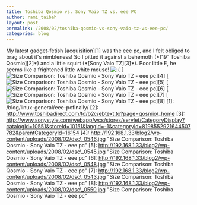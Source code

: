 ```yaml
---
title: Toshiba Qosmio vs. Sony Vaio TZ vs. eee PC
author: rami_taibah
layout: post
permalink: /2008/02/toshiba-qosmio-vs-sony-vaio-tz-vs-eee-pc/
categories: blog
---
```

My latest gadget-fetish \[acquisition\]\[1\] was the eee pc, and I felt obliged to brag about it's nimbleness! So I pitted it against a behemoth (\*\[19″ Toshiba Qosmio\]\[2\]\*) and a little squirt (\*\[Sony Vaio TZ\]\[3\]\*). Poor little E, he seems like a frightened little white mouse! ![:(](http://192.168.1.2/blog2/wp-includes/images/smilies/icon_sad.gif)
\[![Size Comparison: Toshiba Qosmio - Sony Vaio TZ - eee pc](http://192.168.1.33/blog2/wp-content/uploads/2008/02/dsc_0546.jpg)\]\[4\]
\[![Size Comparison: Toshiba Qosmio - Sony Vaio TZ - eee pc](http://192.168.1.33/blog2/wp-content/uploads/2008/02/dsc_0545.jpg)\]\[5\]
\[![Size Comparison: Toshiba Qosmio - Sony Vaio TZ - eee pc](http://192.168.1.33/blog2/wp-content/uploads/2008/02/dsc_0548.jpg)\]\[6\]
\[![Size Comparison: Toshiba Qosmio - Sony Vaio TZ - eee pc](http://192.168.1.33/blog2/wp-content/uploads/2008/02/dsc_0543.jpg)\]\[7\]
\[![Size Comparison: Toshiba Qosmio - Sony Vaio TZ - eee pc](http://192.168.1.33/blog2/wp-content/uploads/2008/02/dsc_0550.jpg)\]\[8\]
\[1\]: /blog/linux-general/eee-pcfinally/
\[2\]: http://www.toshibadirect.com/td/b2c/ebtext.to?page=qosmio\_home
\[3\]: http://www.sonystyle.com/webapp/wcs/stores/servlet/CategoryDisplay?catalogId=10551&storeId=10151&langId=-1&categoryId=8198552921644507782&parentCategoryId=16154
\[4\]: http://192.168.1.33/blog2/wp-content/uploads/2008/02/dsc\_0546.jpg "Size Comparison: Toshiba Qosmio - Sony Vaio TZ - eee pc"
\[5\]: http://192.168.1.33/blog2/wp-content/uploads/2008/02/dsc\_0545.jpg "Size Comparison: Toshiba Qosmio - Sony Vaio TZ - eee pc"
\[6\]: http://192.168.1.33/blog2/wp-content/uploads/2008/02/dsc\_0548.jpg "Size Comparison: Toshiba Qosmio - Sony Vaio TZ - eee pc"
\[7\]: http://192.168.1.33/blog2/wp-content/uploads/2008/02/dsc\_0543.jpg "Size Comparison: Toshiba Qosmio - Sony Vaio TZ - eee pc"
\[8\]: http://192.168.1.33/blog2/wp-content/uploads/2008/02/dsc\_0550.jpg "Size Comparison: Toshiba Qosmio - Sony Vaio TZ - eee pc"